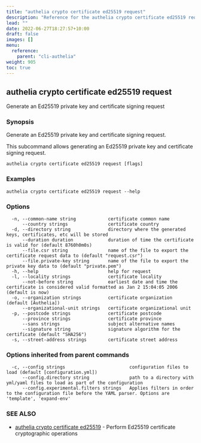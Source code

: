 ```yaml
---
title: "authelia crypto certificate ed25519 request"
description: "Reference for the authelia crypto certificate ed25519 request command."
lead: ""
date: 2022-06-27T18:27:57+10:00
draft: false
images: []
menu:
  reference:
    parent: "cli-authelia"
weight: 905
toc: true
---
```


## authelia crypto certificate ed25519 request

Generate an Ed25519 private key and certificate signing request

### Synopsis

Generate an Ed25519 private key and certificate signing request.

This subcommand allows generating an Ed25519 private key and certificate signing request.

```
authelia crypto certificate ed25519 request [flags]
```

### Examples

```
authelia crypto certificate ed25519 request --help
```

### Options

```
  -n, --common-name string            certificate common name
      --country strings               certificate country
  -d, --directory string              directory where the generated keys, certificates, etc will be stored
      --duration duration             duration of time the certificate is valid for (default 8760h0m0s)
      --file.csr string               name of the file to export the certificate request data to (default "request.csr")
      --file.private-key string       name of the file to export the private key data to (default "private.pem")
  -h, --help                          help for request
  -l, --locality strings              certificate locality
      --not-before string             earliest date and time the certificate is considered valid formatted as Jan 2 15:04:05 2006 (default is now)
  -o, --organization strings          certificate organization (default [Authelia])
      --organizational-unit strings   certificate organizational unit
  -p, --postcode strings              certificate postcode
      --province strings              certificate province
      --sans strings                  subject alternative names
      --signature string              signature algorithm for the certificate (default "SHA256")
  -s, --street-address strings        certificate street address
```

### Options inherited from parent commands

```
  -c, --config strings                        configuration files to load (default [configuration.yml])
      --config.directory string               path to a directory with yml/yaml files to load as part of the configuration
      --config.experimental.filters strings   Applies filters in order to the configuration file before the YAML parser. Options are 'template', 'expand-env'
```

### SEE ALSO

* [authelia crypto certificate ed25519](authelia_crypto_certificate_ed25519.md)	 - Perform Ed25519 certificate cryptographic operations

